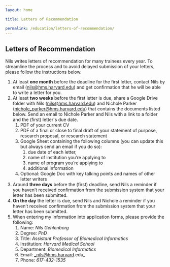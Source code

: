 ```yaml
---
layout: home

title: Letters of Recommendation

permalink: /education/letters-of-recommendation/
---
```

## Letters of Recommendation

Nils writes letters of recommendation for many trainees every year. To streamline the process and to avoid delayed submission of your letters, please follow the instructions below.

1. At least **one month** before the deadline for the first letter, contact Nils by email (nils@hms.harvard.edu) and get confirmation that he will be able to write a letter for you. 
1. At least **two weeks** before the first letter is due, share a Google Drive folder with Nils (nils@hms.harvard.edu) and Nichole Parker (nichole_parker@hms.harvard.edu) that contains the documents listed below. Send an email to Nichole Parker and Nils with a link to a folder and the (first) letter's due date.
    1. PDF of your current CV
    1. PDF of a final or close to final draft of your statement of purpose, research proposal, or research statement
    1. Google Sheet containing the following columns (you can update this but always send an email if you do so):
        1. due date of each letter,
        1. name of institution you’re applying to
        1. name of program you’re applying to
        1. additional information
    1. Optional: Google Doc with key talking points and names of other letter writers
1. Around **three days** before the (first) deadline, send Nils a reminder if you haven’t received confirmation from the submission system that your letter has been submitted.
1. **On the day** the letter is due, send Nils and Nichole a reminder if you haven’t received confirmation from the submission system that your letter has been submitted.
1. When entering my information into application forms, please provide the following: 
    1. Name: _Nils Gehlenborg_
    1. Degree: _PhD_
    1. Title: _Assistant Professor of Biomedical Informatics_
    1. Institution: _Harvard Medical School_
    1. Department: _Biomedical Informatics_
    1. Email: _nils@hms.harvard.edu_
    1. Phone: _617-432-1535_
